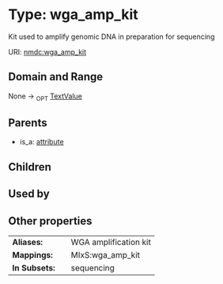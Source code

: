 
# Type: wga_amp_kit


Kit used to amplify genomic DNA in preparation for sequencing

URI: [nmdc:wga_amp_kit](https://microbiomedata/meta/wga_amp_kit)


## Domain and Range

None ->  <sub>OPT</sub> [TextValue](TextValue.md)

## Parents

 *  is_a: [attribute](attribute.md)

## Children


## Used by


## Other properties

|  |  |  |
| --- | --- | --- |
| **Aliases:** | | WGA amplification kit |
| **Mappings:** | | MIxS:wga_amp_kit |
| **In Subsets:** | | sequencing |

